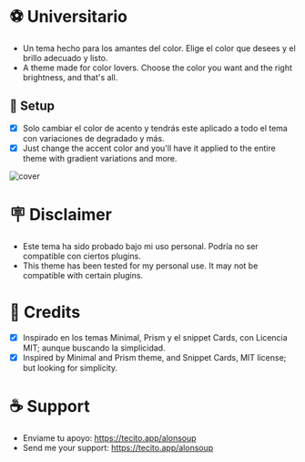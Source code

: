 # ⚽ Universitario
+ Un tema hecho para los amantes del color. Elige el color que desees y el brillo adecuado y listo. </br>
+ A theme made for color lovers. Choose the color you want and the right brightness, and that's all.

## 🎨 Setup
- [x] Solo cambiar el color de acento y tendrás este aplicado a todo el tema con variaciones de degradado y más. </br>
- [x] Just change the accent color and you'll have it applied to the entire theme with gradient variations and more.

![cover](https://github.com/user-attachments/assets/5bf8413b-46a0-4ef4-b922-0f8dce9a186e)

# 🪧 Disclaimer
+ Este tema ha sido probado bajo mi uso personal. Podría no ser compatible con ciertos plugins. </br>
+ This theme has been tested for my personal use. It may not be compatible with certain plugins.

# 🌟 Credits
- [x] Inspirado en los temas Minimal, Prism y el snippet Cards, con Licencia MIT; aunque buscando la simplicidad. </br>
- [x] Inspired by Minimal and Prism theme, and Snippet Cards, MIT license; but looking for simplicity.

# ☕ Support
+ Enviame tu apoyo: https://tecito.app/alonsoup </br>
+ Send me your support: https://tecito.app/alonsoup
